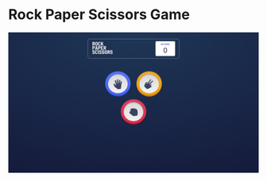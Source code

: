 # Rock Paper Scissors Game

![pic](https://github.com/abdullahalsuad/rps-game/blob/main/assets/Screenshot%20(37).png?raw=true.png)
